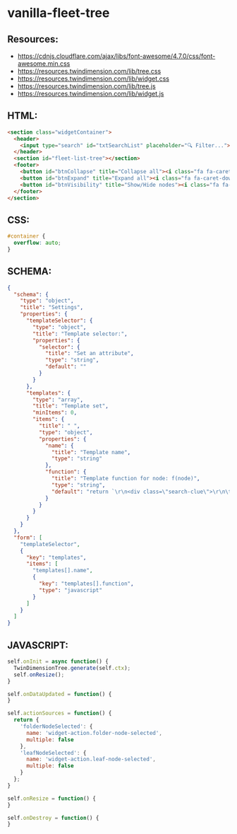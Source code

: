 # vanilla-fleet-tree

## Resources:
- https://cdnjs.cloudflare.com/ajax/libs/font-awesome/4.7.0/css/font-awesome.min.css
- https://resources.twindimension.com/lib/tree.css
- https://resources.twindimension.com/lib/widget.css
- https://resources.twindimension.com/lib/tree.js
- https://resources.twindimension.com/lib/widget.js

## HTML:
```html
<section class="widgetContainer">
  <header>
    <input type="search" id="txtSearchList" placeholder="🔍 Filter...">
  </header>
  <section id="fleet-list-tree"></section>
  <footer>
    <button id="btnCollapse" title="Collapse all"><i class="fa fa-caret-right"></i> All</button>
    <button id="btnExpand" title="Expand all"><i class="fa fa-caret-down"></i> All</button>
    <button id="btnVisibility" title="Show/Hide nodes"><i class="fa fa-eye"></i></button>
  </footer>
</section>
```

## CSS:
```css
#container {
  overflow: auto;
}
```

## SCHEMA:
```json
{
  "schema": {
    "type": "object",
    "title": "Settings",
    "properties": {
      "templateSelector": {
        "type": "object",
        "title": "Template selector:",
        "properties": {
          "selector": {
            "title": "Set an attribute",
            "type": "string",
            "default": ""
          }
        }
      },
      "templates": {
        "type": "array",
        "title": "Template set",
        "minItems": 0,
        "items": {
          "title": " ",
          "type": "object",
          "properties": {
            "name": {
              "title": "Template name",
              "type": "string"
            },
            "function": {
              "title": "Template function for node: f(node)",
              "type": "string",
              "default": "return `\r\n<div class=\"search-clue\">\r\n\t${node.text.toLowerCase()} ${node.id.toLowerCase()}\r\n</div>\r\n<div>${node.text}</div>\r\n`;"
            }
          }
        }
      }
    }
  },
  "form": [
    "templateSelector",
    {
      "key": "templates",
      "items": [
        "templates[].name",
        {
          "key": "templates[].function",
          "type": "javascript"
        }
      ]
    }
  ]
}
```

## JAVASCRIPT:
```js
self.onInit = async function() {
  TwinDimensionTree.generate(self.ctx);
  self.onResize();
}

self.onDataUpdated = function() {
}

self.actionSources = function() {
  return {
    'folderNodeSelected': {
      name: 'widget-action.folder-node-selected',
      multiple: false
    },
    'leafNodeSelected': {
      name: 'widget-action.leaf-node-selected',
      multiple: false
    }
  };
}

self.onResize = function() {
}

self.onDestroy = function() {
}

```